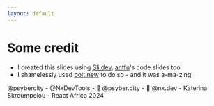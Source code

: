 ```yaml
---
layout: default
---
```


# Some credit

* I created this slides using [Sli.dev](https://github.com/slidevjs/slidev), [antfu](https://antfu.me/)'s code slides tool
* I shamelessly used [bolt.new](https://bolt.new/) to do so - and it was a-ma-zing


<div class="absolute bottom-4 left-0 right-0 text-gray-400 text-sm text-center">
  @psybercity - @NxDevTools - 🦋 @psyber.city - 🦋 @nx.dev - Katerina Skroumpelou - React Africa 2024
</div>